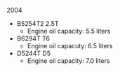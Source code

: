 2004
- B5254T2 2.5T
    - Engine oil capacity: 5.5 liters
- B6294T T6
    - Engine oil capacuty: 6.5 liters
- D5244T D5
    - Engine oil capacity: 7.0 liters
